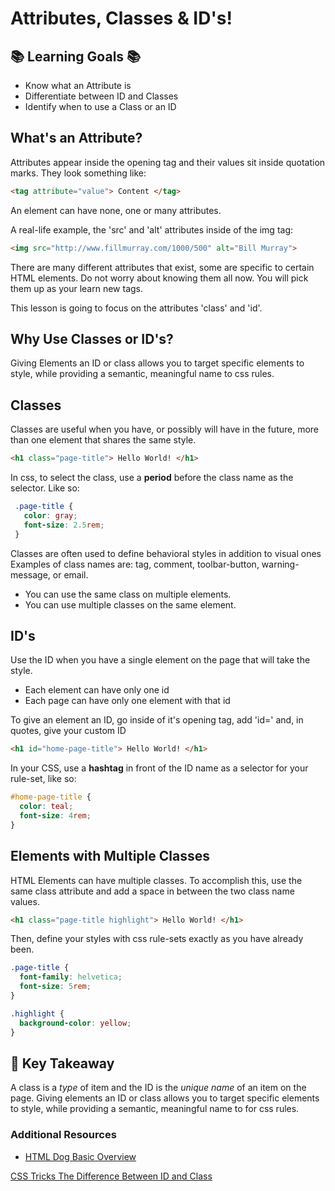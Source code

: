 # Attributes, Classes & ID's!


## 📚 Learning Goals 📚
- Know what an Attribute is
- Differentiate between ID and Classes
- Identify when to use a Class or an ID




## What's an Attribute?
Attributes appear inside the opening tag and their values sit inside quotation marks. They look something like:
  ```html
  <tag attribute="value"> Content </tag>
  ```

An element can have none, one or many attributes.

A real-life example, the 'src' and 'alt' attributes inside of the img tag:
  ```html
  <img src="http://www.fillmurray.com/1000/500" alt="Bill Murray">
  ```

There are many different attributes that exist, some are specific to certain HTML elements. Do not worry about knowing them all now. You will pick them up as your learn new tags.

 This lesson is going to focus on the attributes 'class' and 'id'.


## Why Use Classes or ID's?
Giving Elements an ID or class allows you to target specific elements to style, while providing a semantic, meaningful name to css rules.

## Classes

 Classes are useful when you have, or possibly will have in the future, more than one element that shares the same style.


   ```html
   <h1 class="page-title"> Hello World! </h1>
   ```

In css, to select the class, use a **period** before the class name as the selector. Like so:
   ```css
    .page-title {
      color: gray;
      font-size: 2.5rem;
    }
   ```

 Classes are often used to define behavioral styles in addition to visual ones Examples of class names are: tag, comment, toolbar-button, warning-message, or email.

- You can use the same class on multiple elements.
- You can use multiple classes on the same element.

## ID's

Use the ID when you have a single element on the page that will take the style.

- Each element can have only one id
- Each page can have only one element with that id

To give an element an ID, go inside of it's opening tag, add 'id=' and, in quotes, give your custom ID
```html
<h1 id="home-page-title"> Hello World! </h1>
```

In your CSS, use a **hashtag** in front of the ID name as a selector for your rule-set, like so:
```css
#home-page-title {
  color: teal;
  font-size: 4rem;
}
```

## Elements with Multiple Classes
HTML Elements can have multiple classes. To accomplish this,
use the same class attribute and add a space in between the two class name values.

```html
<h1 class="page-title highlight"> Hello World! </h1>
```
Then, define your styles with css rule-sets exactly as you have already been.
```css
.page-title {
  font-family: helvetica;
  font-size: 5rem;
}

.highlight {
  background-color: yellow;
}
```

## 🔑 Key Takeaway
A class is a _type_ of item and the ID is the _unique name_ of an item on the page. Giving elements an ID or class allows you to target specific elements to style, while providing a semantic, meaningful name to for css rules.

### Additional Resources
- [HTML Dog Basic Overview](http://www.htmldog.com/guides/css/intermediate/classid/)

[CSS Tricks The Difference Between ID and Class](https://css-tricks.com/the-difference-between-id-and-class/)
